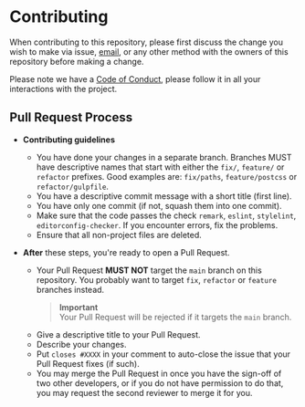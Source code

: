 # Contributing

When contributing to this repository,
please first discuss the change you wish to make via issue,
[email](mailto:nikkeyl.dev@gmail.com), or any other method with the owners
of this repository before making a change.

Please note we have a [Code of Conduct](CODE_OF_CONDUCT.md),
please follow it in all your interactions with the project.

## Pull Request Process

- **Contributing guidelines**

  - You have done your changes in a separate branch.
    Branches MUST have descriptive names that start with either
    the `fix/`, `feature/` or `refactor` prefixes. Good examples are:
    `fix/paths`, `feature/postcss` or `refactor/gulpfile`.
  <!--  -->
  - You have a descriptive commit message with a short title (first line).
  <!--  -->
  - You have only one commit (if not, squash them into one commit).
  <!--  -->
  - Make sure that the code passes the check `remark`, `eslint`, `stylelint`,
  `editorconfig-checker`. If you encounter errors, fix the problems.
  <!--  -->
  - Ensure that all non-project files are deleted.
<!--  -->
- **After** these steps, you're ready to open a Pull Request.

  - Your Pull Request **MUST NOT** target the `main` branch on this repository.
    You probably want to target `fix`, `refactor` or `feature` branches instead.

    > **Important**<br>
    > Your Pull Request will be rejected if it targets the `main` branch.
  <!--  -->
  - Give a descriptive title to your Pull Request.
  <!--  -->
  - Describe your changes.
  <!--  -->
  - Put `closes #XXXX` in your comment to auto-close
    the issue that your Pull Request fixes (if such).
  <!--  -->
  - You may merge the Pull Request in once you have the sign-off
    of two other developers, or if you do not have permission to do that,
    you may request the second reviewer to merge it for you.
